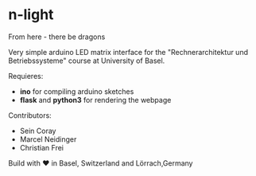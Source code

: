 # n-light
From here - there be dragons

Very simple arduino LED matrix interface for the "Rechnerarchitektur und Betriebssysteme" course at University of Basel.

Requieres:
* **ino** for compiling arduino sketches
* **flask** and **python3** for rendering the webpage

Contributors:
* Sein Coray
* Marcel Neidinger
* Christian Frei

Build with :heart: in Basel, Switzerland and Lörrach,Germany
